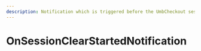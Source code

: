 ```yaml
---
description: Notification which is triggered before the UmbCheckout session is cleared
---
```


# OnSessionClearStartedNotification

